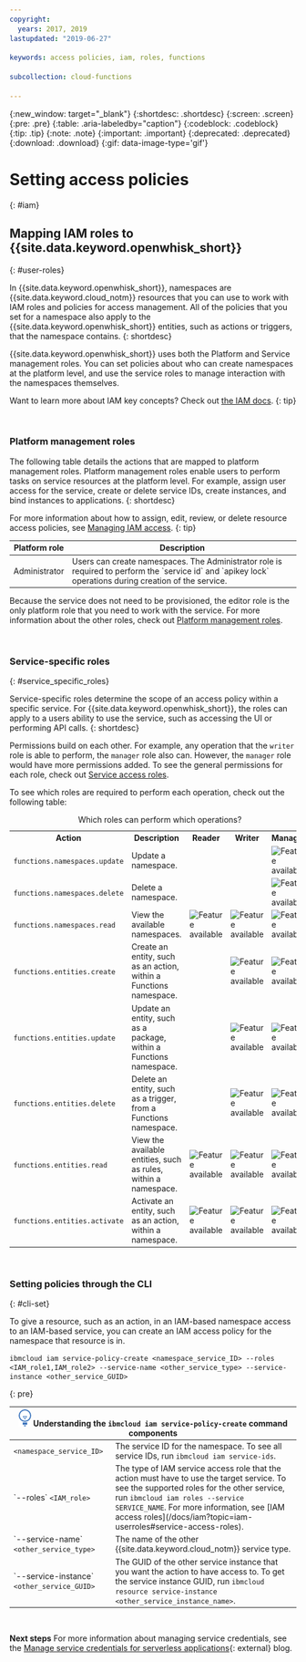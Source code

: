```yaml
---
copyright:
  years: 2017, 2019
lastupdated: "2019-06-27"

keywords: access policies, iam, roles, functions

subcollection: cloud-functions

---
```


{:new_window: target="_blank"}
{:shortdesc: .shortdesc}
{:screen: .screen}
{:pre: .pre}
{:table: .aria-labeledby="caption"}
{:codeblock: .codeblock}
{:tip: .tip}
{:note: .note}
{:important: .important}
{:deprecated: .deprecated}
{:download: .download}
{:gif: data-image-type='gif'}



# Setting access policies
{: #iam}

## Mapping IAM roles to {{site.data.keyword.openwhisk_short}}
{: #user-roles}

In {{site.data.keyword.openwhisk_short}}, namespaces are {{site.data.keyword.cloud_notm}} resources that you can use to work with IAM roles and policies for access management. All of the policies that you set for a namespace also apply to the {{site.data.keyword.openwhisk_short}} entities, such as actions or triggers, that the namespace contains.
{: shortdesc}

{{site.data.keyword.openwhisk_short}} uses both the Platform and Service management roles. You can set policies about who can create namespaces at the platform level, and use the service roles to manage interaction with the namespaces themselves.

Want to learn more about IAM key concepts? Check out [the IAM docs](/docs/iam?topic=iam-iamconcepts#iamconcepts).
{: tip}

</br>

### Platform management roles

The following table details the actions that are mapped to platform management roles. Platform management roles enable users to perform tasks on service resources at the platform level. For example, assign user access for the service, create or delete service IDs, create instances, and bind instances to applications.
{: shortdesc}

For more information about how to assign, edit, review, or delete resource access policies, see [Managing IAM access](/docs/iam?topic=iam-iammanidaccser#iammanidaccser).
{: tip}

<table>
  <thead>
    <tr>
      <th>Platform role</th>
      <th>Description</th>
    </tr>
  </thead>
  <tbody>
    <tr>
      <td>Administrator</td>
      <td>Users can create namespaces. The Administrator role is required to perform the `service id` and `apikey lock` operations during creation of the service.</td>
    </tr>
  </tbody>
</table>

Because the service does not need to be provisioned, the editor role is the only platform role that you need to work with the service. For more information about the other roles, check out [Platform management roles](/docs/iam?topic=iam-userroles).

</br>

### Service-specific roles
{: #service_specific_roles}

Service-specific roles determine the scope of an access policy within a specific service. For {{site.data.keyword.openwhisk_short}}, the roles can apply to a users ability to use the service, such as accessing the UI or performing API calls.
{: shortdesc}

Permissions build on each other. For example, any operation that the `writer` role is able to perform, the `manager` role also can. However, the `manager` role would have more permissions added. To see the general permissions for each role, check out [Service access roles](/docs/iam?topic=iam-userroles).

To see which roles are required to perform each operation, check out the following table:

<table><caption>Which roles can perform which operations?</caption>
  <tr>
    <th style="width:150px">Action</th>
    <th style="width:2500px">Description</th>
    <th style="width:50px">Reader</th>
    <th style="width:50px">Writer</th>
    <th style="width:50px">Manager</th>
  </tr>
  <tr>
    <td><code>functions.namespaces.update</code></td>
    <td>Update a namespace.</td>
    <td></td>
    <td></td>
    <td><img src="images/confirm.png" width="32" alt="Feature available" style="width:32px;" /></td>
  </tr>
  <tr>
    <td><code>functions.namespaces.delete</code></td>
    <td>Delete a namespace.</td>
    <td></td>
    <td></td>
    <td><img src="images/confirm.png" width="32" alt="Feature available" style="width:32px;" /></td>
  </tr>
  <tr>
    <td><code>functions.namespaces.read</code></td>
    <td>View the available namespaces.</td>
    <td><img src="images/confirm.png" width="32" alt="Feature available" style="width:32px;" /></td>
    <td><img src="images/confirm.png" width="32" alt="Feature available" style="width:32px;" /></td>
    <td><img src="images/confirm.png" width="32" alt="Feature available" style="width:32px;" /></td>
  </tr>
  <tr>
    <td><code>functions.entities.create</code></td>
    <td>Create an entity, such as an action, within a Functions namespace.</td>
    <td> </td>
    <td><img src="images/confirm.png" width="32" alt="Feature available" style="width:32px;" /></td>
    <td><img src="images/confirm.png" width="32" alt="Feature available" style="width:32px;" /></td>
  </tr>
  <tr>
    <td><code>functions.entities.update</code></td>
    <td>Update an entity, such as a package, within a Functions namespace.</td>
    <td> </td>
    <td><img src="images/confirm.png" width="32" alt="Feature available" style="width:32px;" /></td>
    <td><img src="images/confirm.png" width="32" alt="Feature available" style="width:32px;" /></td>
  </tr>
  <tr>
    <td><code>functions.entities.delete</code></td>
    <td>Delete an entity, such as a trigger, from a Functions namespace.</td>
    <td> </td>
    <td><img src="images/confirm.png" width="32" alt="Feature available" style="width:32px;" /></td>
    <td><img src="images/confirm.png" width="32" alt="Feature available" style="width:32px;" /></td>
  </tr>
  <tr>
    <td><code>functions.entities.read</code></td>
    <td>View the available entities, such as rules, within a namespace.</td>
    <td><img src="images/confirm.png" width="32" alt="Feature available" style="width:32px;" /></td>
    <td><img src="images/confirm.png" width="32" alt="Feature available" style="width:32px;" /></td>
    <td><img src="images/confirm.png" width="32" alt="Feature available" style="width:32px;" /></td>
  </tr>
  <tr>
    <td><code>functions.entities.activate</code></td>
    <td>Activate an entity, such as an action, within a namespace.</td>
    <td><img src="images/confirm.png" width="32" alt="Feature available" style="width:32px;" /></td>
    <td><img src="images/confirm.png" width="32" alt="Feature available" style="width:32px;" /></td>
    <td><img src="images/confirm.png" width="32" alt="Feature available" style="width:32px;" /></td>
  </tr>
</table>

</br>

### Setting policies through the CLI
{: #cli-set}

To give a resource, such as an action, in an IAM-based namespace access to an IAM-based service, you can create an IAM access policy for the namespace that resource is in.

```
ibmcloud iam service-policy-create <namespace_service_ID> --roles <IAM_role1,IAM_role2> --service-name <other_service_type> --service-instance <other_service_GUID>
```
{: pre}

<table>
  <thead>
    <th colspan=2><img src="images/idea.png" alt="Idea icon"/> Understanding the <code>ibmcloud iam service-policy-create</code> command components</th>
  </thead>
  <tbody>
    <tr>
      <td><code>&lt;namespace_service_ID&gt;</code></td>
      <td>The service ID for the namespace. To see all service IDs, run <code>ibmcloud iam service-ids</code>.</td>
    </tr>
    <tr>
      <td>`--roles` <code>&lt;IAM_role&gt;</code></td>
      <td>The type of IAM service access role that the action must have to use the target service. To see the supported roles for the other service, run <code>ibmcloud iam roles --service SERVICE_NAME</code>. For more information, see [IAM access roles](/docs/iam?topic=iam-userroles#service-access-roles).</td>
    </tr>
    <tr>
      <td>`--service-name` <code>&lt;other_service_type&gt;</code></td>
      <td>The name of the other {{site.data.keyword.cloud_notm}} service type.</td>
    </tr>
    <tr>
      <td>`--service-instance` <code>&lt;other_service_GUID&gt;</code></td>
      <td>The GUID of the other service instance that you want the action to have access to. To get the service instance GUID, run <code>ibmcloud resource service-instance &lt;other_service_instance_name&gt;</code>.</td>
    </tr>
  </tbody>
</table>

</br>

**Next steps**
For more information about managing service credentials, see the [Manage service credentials for serverless applications](https://developer.ibm.com/tutorials/accessing-iam-based-services-from-ibm-cloud-functions/){: external} blog.

